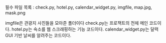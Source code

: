 필수 파일 목록 : check.py, hotel.py, calendar_widget.py, imgfile, map.jpg, mask.png

imgfile은 관광지 사진들을 모아준 폴더이다
check.py는 프로잭트의 전체 메인 코드이다.
hotel.py는 숙소를 웹 스크래핑하는 기능 코드이다.
calendar_widget.py는 달력 GUI 기반 날씨를 알려주는 코드이다.
